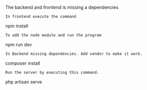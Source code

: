 The backend and frontend is missing a dependencies

    In frontend execute the command
npm install
  
    To add the node module and run the program
npm run dev


    In Backend missing dependencies. Add vendor to make it work.
composer install

    Run the server by executing this command.
php artisan serve
